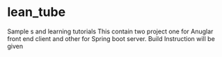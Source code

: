 # lean_tube
Sample s and learning tutorials
This contain two project one for Anuglar front end client and other for Spring boot server.
Build Instruction will be given
